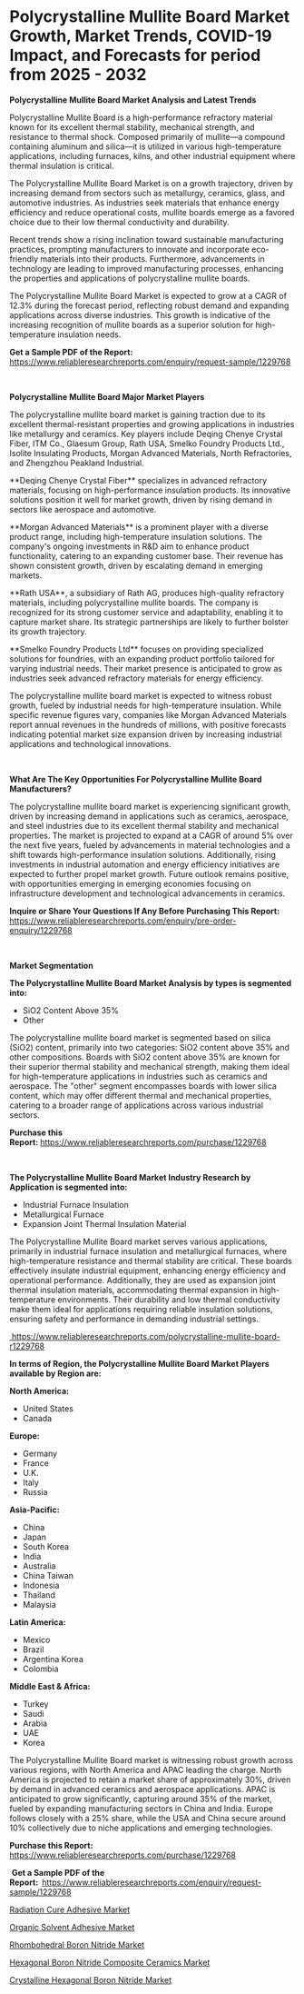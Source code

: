 <p><h1>Polycrystalline Mullite Board Market Growth, Market Trends, COVID-19 Impact, and Forecasts for period from 2025 - 2032</h1></p><p><strong>Polycrystalline Mullite Board Market Analysis and Latest Trends</strong></p>
<p><p>Polycrystalline Mullite Board is a high-performance refractory material known for its excellent thermal stability, mechanical strength, and resistance to thermal shock. Composed primarily of mullite—a compound containing aluminum and silica—it is utilized in various high-temperature applications, including furnaces, kilns, and other industrial equipment where thermal insulation is critical.</p><p>The Polycrystalline Mullite Board Market is on a growth trajectory, driven by increasing demand from sectors such as metallurgy, ceramics, glass, and automotive industries. As industries seek materials that enhance energy efficiency and reduce operational costs, mullite boards emerge as a favored choice due to their low thermal conductivity and durability.</p><p>Recent trends show a rising inclination toward sustainable manufacturing practices, prompting manufacturers to innovate and incorporate eco-friendly materials into their products. Furthermore, advancements in technology are leading to improved manufacturing processes, enhancing the properties and applications of polycrystalline mullite boards.</p><p>The Polycrystalline Mullite Board Market is expected to grow at a CAGR of 12.3% during the forecast period, reflecting robust demand and expanding applications across diverse industries. This growth is indicative of the increasing recognition of mullite boards as a superior solution for high-temperature insulation needs.</p></p>
<p><strong>Get a Sample PDF of the Report:&nbsp;</strong> <a href="https://www.reliableresearchreports.com/enquiry/request-sample/1229768?utm_campaign=36&utm_medium=2&utm_source=Github&utm_content=ia&utm_term=02022025&utm_id=polycrystalline-mullite-board">https://www.reliableresearchreports.com/enquiry/request-sample/1229768</a></p>
<p>&nbsp;</p>
<p><strong>Polycrystalline Mullite Board Major Market Players</strong></p>
<p><p>The polycrystalline mullite board market is gaining traction due to its excellent thermal-resistant properties and growing applications in industries like metallurgy and ceramics. Key players include Deqing Chenye Crystal Fiber, ITM Co., Glaesum Group, Rath USA, Smelko Foundry Products Ltd., Isolite Insulating Products, Morgan Advanced Materials, North Refractories, and Zhengzhou Peakland Industrial.</p><p>**Deqing Chenye Crystal Fiber** specializes in advanced refractory materials, focusing on high-performance insulation products. Its innovative solutions position it well for market growth, driven by rising demand in sectors like aerospace and automotive.</p><p>**Morgan Advanced Materials** is a prominent player with a diverse product range, including high-temperature insulation solutions. The company's ongoing investments in R&D aim to enhance product functionality, catering to an expanding customer base. Their revenue has shown consistent growth, driven by escalating demand in emerging markets.</p><p>**Rath USA**, a subsidiary of Rath AG, produces high-quality refractory materials, including polycrystalline mullite boards. The company is recognized for its strong customer service and adaptability, enabling it to capture market share. Its strategic partnerships are likely to further bolster its growth trajectory.</p><p>**Smelko Foundry Products Ltd** focuses on providing specialized solutions for foundries, with an expanding product portfolio tailored for varying industrial needs. Their market presence is anticipated to grow as industries seek advanced refractory materials for energy efficiency.</p><p>The polycrystalline mullite board market is expected to witness robust growth, fueled by industrial needs for high-temperature insulation. While specific revenue figures vary, companies like Morgan Advanced Materials report annual revenues in the hundreds of millions, with positive forecasts indicating potential market size expansion driven by increasing industrial applications and technological innovations.</p></p>
<p>&nbsp;</p>
<p><strong>What Are The Key Opportunities For Polycrystalline Mullite Board Manufacturers?</strong></p>
<p><p>The polycrystalline mullite board market is experiencing significant growth, driven by increasing demand in applications such as ceramics, aerospace, and steel industries due to its excellent thermal stability and mechanical properties. The market is projected to expand at a CAGR of around 5% over the next five years, fueled by advancements in material technologies and a shift towards high-performance insulation solutions. Additionally, rising investments in industrial automation and energy efficiency initiatives are expected to further propel market growth. Future outlook remains positive, with opportunities emerging in emerging economies focusing on infrastructure development and technological advancements in ceramics.</p></p>
<p><strong>Inquire or Share Your Questions If Any Before Purchasing This Report:</strong> <a href="https://www.reliableresearchreports.com/enquiry/pre-order-enquiry/1229768?utm_campaign=36&utm_medium=2&utm_source=Github&utm_content=ia&utm_term=02022025&utm_id=polycrystalline-mullite-board">https://www.reliableresearchreports.com/enquiry/pre-order-enquiry/1229768</a></p>
<p>&nbsp;</p>
<p><strong>Market Segmentation</strong></p>
<p><strong>The Polycrystalline Mullite Board Market Analysis by types is segmented into:</strong></p>
<p><ul><li>SiO2 Content Above 35%</li><li>Other</li></ul></p>
<p><p>The polycrystalline mullite board market is segmented based on silica (SiO2) content, primarily into two categories: SiO2 content above 35% and other compositions. Boards with SiO2 content above 35% are known for their superior thermal stability and mechanical strength, making them ideal for high-temperature applications in industries such as ceramics and aerospace. The "other" segment encompasses boards with lower silica content, which may offer different thermal and mechanical properties, catering to a broader range of applications across various industrial sectors.</p></p>
<p><strong>Purchase this Report:&nbsp;</strong><a href="https://www.reliableresearchreports.com/purchase/1229768?utm_campaign=36&utm_medium=2&utm_source=Github&utm_content=ia&utm_term=02022025&utm_id=polycrystalline-mullite-board">https://www.reliableresearchreports.com/purchase/1229768</a></p>
<p>&nbsp;</p>
<p><strong>The Polycrystalline Mullite Board Market Industry Research by Application is segmented into:</strong></p>
<p><ul><li>Industrial Furnace Insulation</li><li>Metallurgical Furnace</li><li>Expansion Joint Thermal Insulation Material</li></ul></p>
<p><p>The Polycrystalline Mullite Board market serves various applications, primarily in industrial furnace insulation and metallurgical furnaces, where high-temperature resistance and thermal stability are critical. These boards effectively insulate industrial equipment, enhancing energy efficiency and operational performance. Additionally, they are used as expansion joint thermal insulation materials, accommodating thermal expansion in high-temperature environments. Their durability and low thermal conductivity make them ideal for applications requiring reliable insulation solutions, ensuring safety and performance in demanding industrial settings.</p></p>
<p><a href="https://www.reliableresearchreports.com/polycrystalline-mullite-board-r1229768?utm_campaign=36&utm_medium=2&utm_source=Github&utm_content=ia&utm_term=02022025&utm_id=polycrystalline-mullite-board">&nbsp;https://www.reliableresearchreports.com/polycrystalline-mullite-board-r1229768</a></p>
<p><strong>In terms of Region, the Polycrystalline Mullite Board Market Players available by Region are:</strong></p>
<p>
    <p> <strong> North America: </strong>
        <ul>
            <li>United States</li>
            <li>Canada</li>
        </ul>
        </p> 
    <p> <strong> Europe: </strong>
        <ul>
            <li>Germany</li>
            <li>France</li>
            <li>U.K.</li>
            <li>Italy</li>
            <li>Russia</li>
        </ul>
        </p> 
    <p> <strong> Asia-Pacific: </strong>
        <ul>
            <li>China</li>
            <li>Japan</li>
            <li>South Korea</li>
            <li>India</li>
            <li>Australia</li>
            <li>China Taiwan</li>
            <li>Indonesia</li>
            <li>Thailand</li>
            <li>Malaysia</li>
        </ul>
        </p> 
    <p> <strong> Latin America: </strong>
        <ul>
            <li>Mexico</li>
            <li>Brazil</li>
            <li>Argentina Korea</li>
            <li>Colombia</li>
        </ul>
        </p> 
    <p> <strong> Middle East & Africa: </strong>
        <ul>
            <li>Turkey</li>
            <li>Saudi</li>
            <li>Arabia</li>
            <li>UAE</li>
            <li>Korea</li>
        </ul>
    </p>
    </p>
<p><p>The Polycrystalline Mullite Board market is witnessing robust growth across various regions, with North America and APAC leading the charge. North America is projected to retain a market share of approximately 30%, driven by demand in advanced ceramics and aerospace applications. APAC is anticipated to grow significantly, capturing around 35% of the market, fueled by expanding manufacturing sectors in China and India. Europe follows closely with a 25% share, while the USA and China secure around 10% collectively due to niche applications and emerging technologies.</p></p>
<p><strong>Purchase this Report: </strong><a href="https://www.reliableresearchreports.com/purchase/1229768?utm_campaign=36&utm_medium=2&utm_source=Github&utm_content=ia&utm_term=02022025&utm_id=polycrystalline-mullite-board">https://www.reliableresearchreports.com/purchase/1229768</a></p>
<p>&nbsp;<strong>Get a Sample PDF of the Report:&nbsp;&nbsp;</strong><a href="https://www.reliableresearchreports.com/enquiry/request-sample/1229768?utm_campaign=36&utm_medium=2&utm_source=Github&utm_content=ia&utm_term=02022025&utm_id=polycrystalline-mullite-board">https://www.reliableresearchreports.com/enquiry/request-sample/1229768</a></p>
<p><strong></strong></p>
<p><p><a href="https://github.com/elitasvimal/Market-Research-Report-List-1/blob/main/radiation-cure-adhesive-market.md?utm_campaign=36&utm_medium=2&utm_source=Github&utm_content=ia&utm_term=02022025&utm_id=polycrystalline-mullite-board">Radiation Cure Adhesive Market</a></p><p><a href="https://github.com/raeezkenedz/Market-Research-Report-List-1/blob/main/organic-solvent-adhesive-market.md?utm_campaign=36&utm_medium=2&utm_source=Github&utm_content=ia&utm_term=02022025&utm_id=polycrystalline-mullite-board">Organic Solvent Adhesive Market</a></p><p><a href="https://github.com/pelahotayabe/Market-Research-Report-List-1/blob/main/rhombohedral-boron-nitride-market.md?utm_campaign=36&utm_medium=2&utm_source=Github&utm_content=ia&utm_term=02022025&utm_id=polycrystalline-mullite-board">Rhombohedral Boron Nitride Market</a></p><p><a href="https://github.com/cheryjhonson/Market-Research-Report-List-1/blob/main/hexagonal-boron-nitride-composite-ceramics-market.md?utm_campaign=36&utm_medium=2&utm_source=Github&utm_content=ia&utm_term=02022025&utm_id=polycrystalline-mullite-board">Hexagonal Boron Nitride Composite Ceramics Market</a></p><p><a href="https://github.com/dierdrecrichton210/Market-Research-Report-List-1/blob/main/crystalline-hexagonal-boron-nitride-market.md?utm_campaign=36&utm_medium=2&utm_source=Github&utm_content=ia&utm_term=02022025&utm_id=polycrystalline-mullite-board">Crystalline Hexagonal Boron Nitride Market</a></p></p>